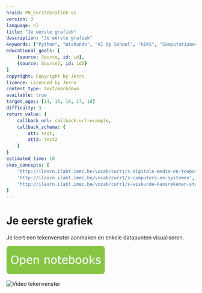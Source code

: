 ```yaml
---
hruid: PN_EersteGrafiek-v1
version: 3
language: nl
title: "Je eerste grafiek"
description: "Je eerste grafiek"
keywords: ["Python", "Wiskunde", "AI Op School", "KIKS", "Computationeel denken"]
educational_goals: [
    {source: Source, id: id}, 
    {source: Source2, id: id2}
]
copyright: Copyright by Jerro
licence: Licenced by Jerro
content_type: text/markdown
available: true
target_ages: [14, 15, 16, 17, 18]
difficulty: 3
return_value: {
    callback_url: callback-url-example,
    callback_schema: {
        att: test,
        att2: test2
    }
}
estimated_time: 10
skos_concepts: [
    'http://ilearn.ilabt.imec.be/vocab/curr1/s-digitale-media-en-toepassingen', 
    'http://ilearn.ilabt.imec.be/vocab/curr1/s-computers-en-systemen', 
    'http://ilearn.ilabt.imec.be/vocab/curr1/s-wiskunde-kansrekenen-statistiek'
]
---
```

# Je eerste grafiek

Je leert een tekenvenster aanmaken en enkele datapunten visualiseren.

[![](embed/Knop.png "Knop")](https://kiks.ilabt.imec.be/jupyterhub/?id=0201 "Notebooks Eerste Grafiek")

![](@youtube/https://www.youtube.com/watch?v=Dkq42rYIGv4 "Video tekenvenster")